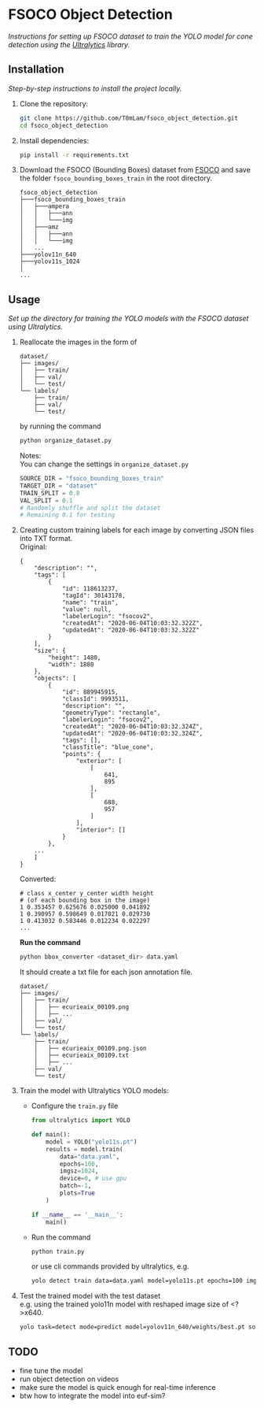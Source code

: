 # FSOCO Object Detection
_Instructions for setting up FSOCO dataset to train the YOLO model for cone detection using the [Ultralytics](https://docs.ultralytics.com) library._

## Installation
_Step-by-step instructions to install the project locally._

1. Clone the repository:  
   ```bash
   git clone https://github.com/T0mLam/fsoco_object_detection.git
   cd fsoco_object_detection
   ```

2. Install dependencies:  
   ```bash
   pip install -r requirements.txt
   ```

3. Download the FSOCO (Bounding Boxes) dataset from [FSOCO](https://www.fsoco-dataset.com/download) and save the folder `fsoco_bounding_boxes_train` in the root directory.

    ```
    fsoco_object_detection
    ├───fsoco_bounding_boxes_train
    │   ├───ampera
    │   │   ├───ann
    │   │   └───img
    │   ├───amz
    │   │   ├───ann
    │   │   └───img
    │   ...
    ├───yolov11n_640
    ├───yolov11s_1024
    │
    ...
    ```
   

## Usage  
_Set up the directory for training the YOLO models with the FSOCO dataset using Ultralytics._

1. Reallocate the images in the form of
    ```
    dataset/
    ├── images/
    │   ├── train/
    │   ├── val/
    │   └── test/
    └── labels/
        ├── train/
        ├── val/
        └── test/
    ```  
    by running the command
    ```bash
    python organize_dataset.py 
    ```  
    Notes: </br>
    You can change the settings in `organize_dataset.py`
    ```python
    SOURCE_DIR = "fsoco_bounding_boxes_train"
    TARGET_DIR = "dataset"
    TRAIN_SPLIT = 0.8
    VAL_SPLIT = 0.1 
    # Randomly shuffle and split the dataset
    # Remaining 0.1 for testing
    ```


2. Creating custom training labels for each image by converting JSON files into TXT format. </br>
    Original:
    ```
    {
        "description": "",
        "tags": [
            {
                "id": 118613237,
                "tagId": 30143178,
                "name": "train",
                "value": null,
                "labelerLogin": "fsocov2",
                "createdAt": "2020-06-04T10:03:32.322Z",
                "updatedAt": "2020-06-04T10:03:32.322Z"
            }
        ],
        "size": {
            "height": 1480,
            "width": 1880
        },
        "objects": [
            {
                "id": 889945915,
                "classId": 9993511,
                "description": "",
                "geometryType": "rectangle",
                "labelerLogin": "fsocov2",
                "createdAt": "2020-06-04T10:03:32.324Z",
                "updatedAt": "2020-06-04T10:03:32.324Z",
                "tags": [],
                "classTitle": "blue_cone",
                "points": {
                    "exterior": [
                        [
                            641,
                            895
                        ],
                        [
                            688,
                            957
                        ]
                    ],
                    "interior": []
                }
            },
        ...
        ]
    }
    ```
    Converted:
    ```
    # class x_center y_center width height 
    # (of each bounding box in the image) 
    1 0.353457 0.625676 0.025000 0.041892
    1 0.390957 0.598649 0.017021 0.029730
    1 0.413032 0.583446 0.012234 0.022297
    ...
    ```
    __Run the command__
    ```bash
    python bbox_converter <dataset_dir> data.yaml
    ```
    It should create a txt file for each json annotation file.
    ```
    dataset/
    ├── images/
    │   ├── train/
    │   │   ├── ecurieaix_00109.png
    │   │   ├── ...
    │   ├── val/
    │   └── test/
    └── labels/
        ├── train/
        │   ├── ecurieaix_00109.png.json
        │   ├── ecurieaix_00109.txt
        │   ├── ... 
        ├── val/
        └── test/
    ```

3. Train the model with Ultralytics YOLO models:  
    - Configure the `train.py` file
        ```python
        from ultralytics import YOLO

        def main():
            model = YOLO("yolo11s.pt")  
            results = model.train(
                data="data.yaml", 
                epochs=100, 
                imgsz=1024, 
                device=0, # use gpu
                batch=-1,
                plots=True
            )

        if __name__ == '__main__':
            main()
        ```
    - Run the command
        ```bash
        python train.py
        ```
        or use cli commands provided by ultralytics, e.g.
        ```bash
        yolo detect train data=data.yaml model=yolo11s.pt epochs=100 imgsz=640 device=0
        ```

4. Test the trained model with the test dataset </br>
    e.g.
    using the trained yolo11n model with reshaped image size of <?>x640.
    ```bash
    yolo task=detect mode=predict model=yolov11n_640/weights/best.pt source=dataset/images/test save=True device=0
    ```

## TODO

- fine tune the model
- run object detection on videos
- make sure the model is quick enough for real-time inference
- btw how to integrate the model into euf-sim?
